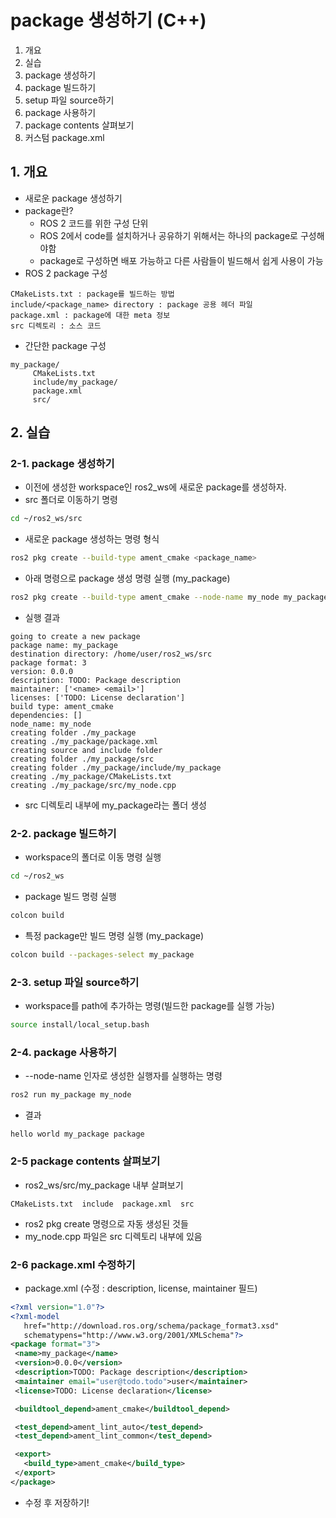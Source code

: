 # package 생성하기 (C++)
1. 개요
2. 실습
  1. package 생성하기
  2. package 빌드하기
  3. setup 파일 source하기
  4. package 사용하기
  5. package contents 살펴보기
  6. 커스텀 package.xml

## 1. 개요
* 새로운 package 생성하기
* package란?
  * ROS 2 코드를 위한 구성 단위
  * ROS 2에서 code를 설치하거나 공유하기 위해서는 하나의 package로 구성해야함
  * package로 구성하면 배포 가능하고 다른 사람들이 빌드해서 쉽게 사용이 가능
* ROS 2 package 구성
```
CMakeLists.txt : package를 빌드하는 방법 
include/<package_name> directory : package 공용 헤더 파일
package.xml : package에 대한 meta 정보
src 디렉토리 : 소스 코드
```

* 간단한 package 구성
```
my_package/
     CMakeLists.txt
     include/my_package/
     package.xml
     src/
```

## 2. 실습
### 2-1. package 생성하기
* 이전에 생성한 workspace인 ros2_ws에 새로운 package를 생성하자.
* src 폴더로 이동하기 명령
```bash
cd ~/ros2_ws/src
```

* 새로운 package 생성하는 명령 형식
```bash
ros2 pkg create --build-type ament_cmake <package_name>
```

* 아래 명령으로 package 생성 명령 실행 (my_package)
```bash
ros2 pkg create --build-type ament_cmake --node-name my_node my_package
```

* 실행 결과
```
going to create a new package
package name: my_package
destination directory: /home/user/ros2_ws/src
package format: 3
version: 0.0.0
description: TODO: Package description
maintainer: ['<name> <email>']
licenses: ['TODO: License declaration']
build type: ament_cmake
dependencies: []
node_name: my_node
creating folder ./my_package
creating ./my_package/package.xml
creating source and include folder
creating folder ./my_package/src
creating folder ./my_package/include/my_package
creating ./my_package/CMakeLists.txt
creating ./my_package/src/my_node.cpp
```
  * src 디렉토리 내부에 my_package라는 폴더 생성

### 2-2. package 빌드하기
* workspace의 폴더로 이동 명령 실행
```bash
cd ~/ros2_ws
```

* package 빌드 명령 실행
```bash
colcon build
```

* 특정 package만 빌드 명령 실행 (my_package)
```bash
colcon build --packages-select my_package
```

### 2-3. setup 파일 source하기
* workspace를 path에 추가하는 명령(빌드한 package를 실행 가능)
```bash
source install/local_setup.bash
```

### 2-4. package 사용하기
* --node-name 인자로 생성한 실행자를 실행하는 명령
```bash
ros2 run my_package my_node
```

* 결과
```
hello world my_package package
```

### 2-5 package contents 살펴보기
* ros2_ws/src/my_package 내부 살펴보기
```
CMakeLists.txt  include  package.xml  src
```
  * ros2 pkg create 명령으로 자동 생성된 것들
  * my_node.cpp 파일은 src 디렉토리 내부에 있음

### 2-6 package.xml 수정하기
* package.xml (수정 : description, license, maintainer 필드)
```xml
<?xml version="1.0"?>
<?xml-model
   href="http://download.ros.org/schema/package_format3.xsd"
   schematypens="http://www.w3.org/2001/XMLSchema"?>
<package format="3">
 <name>my_package</name>
 <version>0.0.0</version>
 <description>TODO: Package description</description>
 <maintainer email="user@todo.todo">user</maintainer>
 <license>TODO: License declaration</license>

 <buildtool_depend>ament_cmake</buildtool_depend>

 <test_depend>ament_lint_auto</test_depend>
 <test_depend>ament_lint_common</test_depend>

 <export>
   <build_type>ament_cmake</build_type>
 </export>
</package>
```
  * 수정 후 저장하기!
